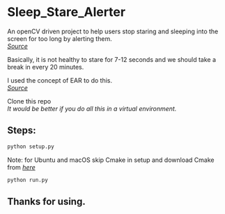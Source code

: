 # Sleep_Stare_Alerter
An openCV driven project to help users stop staring and sleeping into the screen for too long by alerting them.<br>
<i> [Source](https://www.health.harvard.edu/diseases-and-conditions/electronic-screen-alert-avoid-this-vision-risk)</i><br>

Basically, it is not healthy to stare for 7-12 seconds and we should take a break in every 20 minutes. <br>

I used the concept of EAR to do this.<br>
<i> [Source](https://www.pyimagesearch.com/2017/04/24/eye-blink-detection-opencv-python-dlib/)</i>

Clone this repo<br>
<i>It would be better if you do all this in a virtual environment.</i><br>

## Steps: 
 ```bash
python setup.py
```
Note: for Ubuntu and macOS skip Cmake in setup and download Cmake from <i>[here](https://gist.github.com/ageitgey/629d75c1baac34dfa5ca2a1928a7aeaf)</i>

```bash
python run.py
```
## Thanks for using.


